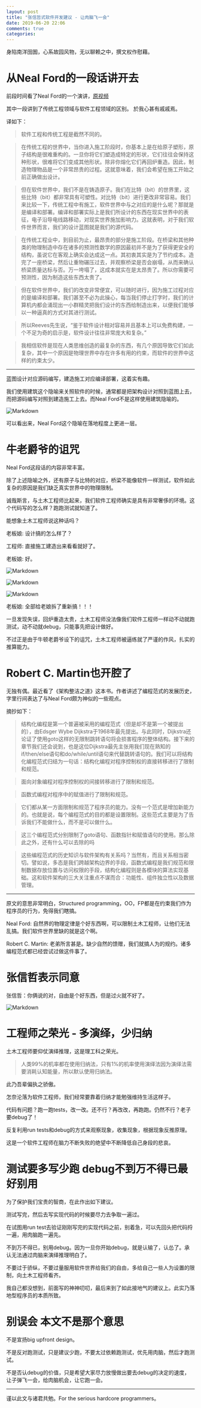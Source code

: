 ```yaml
---
layout: post
title: "张信哲式软件开发建议 - 让肉脑飞一会"
date: 2019-06-20 22:06
comments: true
categories:
---
```


身陷南洋囹圄，心系故园风物，无以聊赖之中，撰文权作慰藉。

# 从Neal Ford的一段话讲开去

前段时间看了Neal Ford的一个演讲，[原视频](https://player.oreilly.com/videos/9781491901137)

其中一段讲到了传统工程领域与软件工程领域的区别。
於我心甚有戚戚焉。

译如下：

> 软件工程和传统工程是截然不同的。

> 在传统工程的世界中，当你进入施工阶段时，你基本上是在给原子塑形，原子结构是很难重构的。一旦你将它们塑造成特定的形状，它们往往会保持这种形状，很难将它们变成其他形状。除非你熔化它们再回炉重造。因此，制造物理物品是一个非常昂贵的过程。这就意味着，我们会希望在施工开始之前正确做出设计。

> 但在软件世界中，我们不是在铸造原子。我们在比特（bit）的世界里，这些比特（bit）都非常具有可塑性。对比特（bit）进行更改非常容易。我们来比较一下，传统工程中有施工，软件世界中与之对应的是什么呢？那就是是编译和部署。编译和部署实际上是我们所设计的东西在现实世界中的表征，电子沿导电线路移动，对现实世界施加影响力。这就表明，对于我们软件世界而言，我们的设计蓝图就是我们的源代码。

> 在传统工程业中，到目前为止，最昂贵的部分是施工阶段。在桥梁和其他种类的物理制造中存在诸多的预测性数学的原因最初并不是为了获得更安全的结构，虽说它在客观上确实会达成这一点。其初衷其实是为了节约成本。造完了一座桥梁，然后让重物碾压过去，并观察桥梁是否会崩塌，从而来确认桥梁质量达标与否。万一垮塌了，这成本就实在是太昂贵了。所以你需要可预测性，因为制造这些东西太贵了。

> 但在软件世界中，我们的改变非常便宜，可以随时进行，因为施工过程对应的是编译和部署。我们甚至不必为此操心，每当我们停止打字时，我们的计算机内都会涌现出一小群精灵把我们设计的东西给制造出来，以便我们能够以一种逼真的方式对其进行测试。

> 所以Reeves先生说，“鉴于软件设计相对容易并且基本上可以免费构建，一个不足为奇的启示是，软件设计往往非常庞大和复杂。”

> 我相信软件是现在人类思维创造的最复杂的东西，有几个原因导致它们如此复杂，其中一个原因是物理世界中存在许多有用的约束，而软件的世界中这样的约束太少。

---

蓝图设计对应源码编写，建造施工对应编译部署，这着实有趣。

我们使用建筑这个隐喻来关照软件的时候，通常都是把架构设计对照到蓝图上去，而把源码编写对照到建造施工上去。而Neal Ford不是这样使用建筑隐喻的。

![Markdown](http://i1.fuimg.com/691355/770eef4285d59e81.png)

可以看出来，Neal Ford这个隐喻在落地程度上更进一层。

# 牛老爵爷的诅咒

Neal Ford这段话的内容非常丰富。

除了上述隐喻之外，还有原子与比特的对应，桥梁不能像软件一样测试，软件如此复杂的原因是我们缺乏真实世界中的物理限制。

诚哉斯言，与土木工程师比起来，我们软件工程师确实是具有非常奢侈的环境。这个代码写的怎么样？跑跑测试就知道了。

能想象土木工程师说这种话吗？

老板娘: 设计搞的怎么样了？

工程师: 直接施工建造出来看看就好了。

老板娘: 好。

![Markdown](http://i2.tiimg.com/691355/0373758da912bbbd.png)

![Markdown](http://i2.tiimg.com/691355/b18dcdf9861e98bb.png)

![Markdown](http://i2.tiimg.com/691355/809c6a1b7c0c142f.png)

老板娘: 全部给老娘拆了重新搞！！！

一旦发现失误，回炉重造太贵，土木工程师没法像我们软件工程师一样动不动就跑测试，动不动就debug，只能事先把设计做好。

不过正是由于牛顿老爵爷设下的诅咒，土木工程师被逼练就了严谨的作风，扎实的推算能力。

# Robert C. Martin也开腔了

无独有偶。最近看了《架构整洁之道》这本书。作者讲述了编程范式的发展历史，字里行间表达了与Neal Ford颇为神似的一些观点。

摘抄如下：

> 结构化编程是第一个普遍被采用的编程范式（但是却不是第一个被提出的），由Edsger Wybe Dijkstra于1968年最先提出。与此同时，Dijkstra还论证了使用goto这样的无限制跳转语句将会损害程序的整体结构。接下来的章节我们还会说到，也是这位Dijkstra最先主张用我们现在熟知的if/then/else语句和do/while/until语句来代替跳转语句的。我们可以将结构化编程范式归结为一句话：结构化编程对程序控制权的直接转移进行了限制和规范。

> 面向对象编程对程序控制权的间接转移进行了限制和规范。

> 函数式编程对程序中的赋值进行了限制和规范。

> 它们都从某一方面限制和规范了程序员的能力。没有一个范式是增加新能力的。也就是说，每个编程范式的目的都是设置限制。这些范式主要是为了告诉我们不能做什么，而不是可以做什么。

> 这三个编程范式分别限制了goto语句、函数指针和赋值语句的使用。那么除此之外，还有什么可以去除的吗

> 这些编程范式的历史知识与软件架构有关系吗？当然有，而且关系相当密切。譬如说，多态是我们跨越架构边界的手段，函数式编程是我们规范和限制数据存放位置与访问权限的手段，结构化编程则是各模块的算法实现基础。这和软件架构的三大关注重点不谋而合：功能性、组件独立性以及数据管理。

---

原文的意思非常明白，Structured programming，OO，FP都是在约束我们作为程序员的行为，免得我们瞎搞。

Neal Ford: 自然界的物理定律是个好东西啊，可以限制土木工程师，让他们无法乱搞。我们软件世界里缺的就是这个啊。

Robert C. Martin: 老弟所言甚是。缺少自然的馈赠，我们就搞人为的规约。诸多编程范式都已经尝试过做这件事了。

# 张信哲表示同意

张信哲：你俩说的对，自由是个好东西，但是过火就不好了。

![Markdown](http://i2.tiimg.com/691355/7f1e9d0fcf5aeaa9.png)

# 工程师之荣光 - 多演绎，少归纳

土木工程师要仰仗演绎推理，这是理工科之荣光。

> 人类99%的机率都在使用归纳法，只有1%的机率使用演绎法因为演绎法需要消耗认知能量，所以默认使用归纳法。

此乃吾辈偏执之骄傲。

怎奈沦落为软件工程师，我们经常要靠着归纳才能勉强维持生活这样子。

代码有问题？跑一跑tests，改一改。还不行？再改改，再跑跑。仍然不行？老子要debug了！

反复利用run tests和debug的方式来观察现象，收集现象，根据现象反推原理。

这是一个软件工程师在脑力不断失败的绝望中不断降低自己身段的悲哀。

# 测试要多写少跑 debug不到万不得已最好别用

为了保护我们宝贵的智商，在此作出如下建议。

测试写完，然后去写实现代码的时候要尽力去争取一遍过。

在试图用run test去验证刚刚写完的实现代码之前，别着急，可以先回头把代码捋一遍，用肉脑跑一遍先。

不到万不得已，别用debug。因为一旦你开始debug，就是认输了，认怂了。承认无法通过肉脑来演绎推理明白了。

不要过于骄纵，不要过量服用软件世界给我们的自由，多给自己一些人为设置的限制，向土木工程师看齐。

我自己都没想到，前面写的神神叨叨，最后来到了如此接地气的建议上。此实乃落地型程序员的本质所致。

# 别误会 本文不是那个意思

不是宣扬big upfront design。

不是反对跑测试，只是建议少跑，不要太过依赖跑测试，优先用肉脑，然后才跑测试。

不是否认debug的价值，只是希望大家尽力放慢做出要去debug的决定的速度，让子弹飞一会，给肉脑机会，让它跑一会。

---

谨以此文与诸君共勉。For the serious hardcore programmers。

